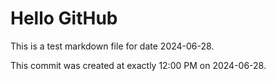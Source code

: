 # Hello GitHub
This is a test markdown file for date 2024-06-28.

This commit was created at exactly 12:00 PM on 2024-06-28.
